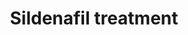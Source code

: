 ---
annotations:
- id: PW:0001669
  parent: disease pathway
  type: Pathway Ontology
  value: mitochondrial disease pathway
- id: DOID:6432
  parent: cardiovascular system disease
  type: Disease Ontology
  value: pulmonary hypertension
- id: DOID:1875
  parent: disease of mental health
  type: Disease Ontology
  value: impotence
- id: DOID:10763
  parent: cardiovascular system disease
  type: Disease Ontology
  value: hypertension
authors:
- Cenna Doornbos
- Egonw
- DeSl
- Eweitz
citedin: ''
communities: []
description: Sildenafil treatment
last-edited: 2024-07-22
ndex: null
organisms:
- Homo sapiens
redirect_from:
- /index.php/Pathway:WP5294
- /instance/WP5294
- /instance/WP5294_r134481
revision: r134481
schema-jsonld:
- '@context': https://schema.org/
  '@id': https://wikipathways.github.io/pathways/WP5294.html
  '@type': Dataset
  creator:
    '@type': Organization
    name: WikiPathways
  description: Sildenafil treatment
  keywords:
  - AKT1
  - AKT2
  - AKT3
  - AMP
  - GAPDH
  - GAPDH inhibitors
  - GMP
  - GSK3B
  - GTP
  - GUCY1A1
  - GUCY1A2
  - GUCY1B1
  - GUCY1B2
  - NOS1
  - NOS2
  - NOS3
  - NRF1
  - Nitric oxide
  - PDE4A
  - PDE4B
  - PDE4C
  - PDE4D
  - PDE4inhibitors
  - PDE5
  - PPARGC1A
  - PRKG1
  - PRKN
  - Sildenafil
  - TFAM
  - Tideglusib
  - ZNF746
  - cGMP
  license: CC0
  name: Sildenafil treatment
seo: CreativeWork
title: Sildenafil treatment
wpid: WP5294
---